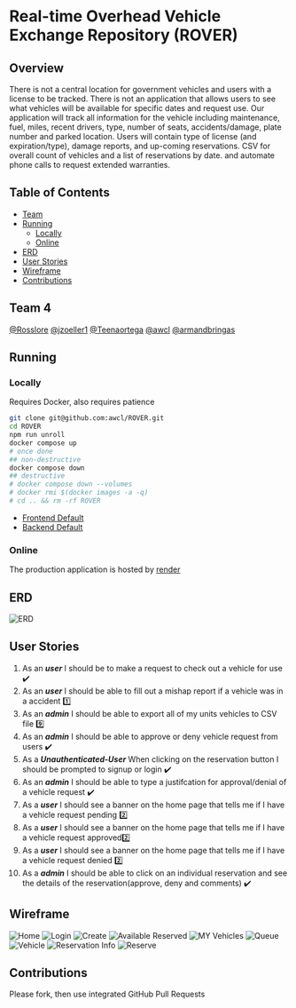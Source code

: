# Real-time Overhead Vehicle Exchange Repository (ROVER)
## Overview
There is not a central location for government vehicles and users with a license to be tracked.  There is not an application that allows users to see what vehicles will be available for specific dates and request use.  Our application will track all information for the vehicle including maintenance, fuel, miles, recent drivers, type, number of seats, accidents/damage, plate number and parked location.  Users will contain type of license (and expiration/type), damage reports, and up-coming reservations.  CSV for overall count of vehicles and a list of reservations by date. and automate phone calls to request extended warranties.
## Table of Contents
- [Team](#team-4)
- [Running](#running)
  * [Locally](#locally)
  * [Online](#online)
- [ERD](#erd)
- [User Stories](#user-stories)
- [Wireframe](#wireframe)
- [Contributions](#contributions)
## Team 4
[@Rosslore](https://github.com/Rosslore) [@jzoeller1](https://github.com/jzoeller1) [@Teenaortega](https://github.com/Teenaortega) [@awcl](https://github.com/awcl) [@armandbringas](https://github.com/armandbringas)
## Running
### Locally
  Requires Docker, also requires patience
```bash
git clone git@github.com:awcl/ROVER.git
cd ROVER
npm run unroll
docker compose up
# once done
## non-destructive
docker compose down
## destructive
# docker compose down --volumes
# docker rmi $(docker images -a -q)
# cd .. && rm -rf ROVER
```
* [Frontend Default](http://localhost:3000/)
* [Backend Default](https://localhost:8080/)
### Online
The production application is hosted by [render](https://render.com/)
## ERD
![ERD](https://github.com/awcl/ROVER/blob/main/blueprint/ERD.png?raw=true)
## User Stories
1. As an ***user*** I should be to make a request to check out a vehicle for use ✔️
2. As an ***user*** I should be able to fill out a mishap report if a vehicle was in a accident 1️⃣
3. As an ***admin*** I should be able to export all of my units vehicles to CSV file 9️⃣
4. As an ***admin*** I should be able to approve or deny vehicle request from users ✔️
5. As a ***Unauthenticated-User*** When clicking on the reservation button I should be prompted to signup or login ✔️
6. As an ***admin*** I should be able to type a justifcation for approval/denial of a vehicle request ✔️
7. As a ***user*** I should see a banner on the home page that tells me if I have a vehicle request pending 2️⃣
8. As a ***user*** I should see a banner on the home page that tells me if I have a vehicle request approved2️⃣
9. As a ***user*** I should see a banner on the home page that tells me if I have a vehicle request denied  2️⃣
10. As a ***admin*** I should be able to click on an individual reservation and see the details of the reservation(approve, deny and comments) ✔️
## Wireframe
![Home](https://github.com/awcl/ROVER/blob/main/blueprint/wireframe/Home.png)
![Login](https://github.com/awcl/ROVER/blob/main/blueprint/wireframe/Login.png)
![Create](https://github.com/awcl/ROVER/blob/main/blueprint/wireframe/Create.png)
![Available Reserved](https://github.com/awcl/ROVER/blob/main/blueprint/wireframe/Available%20Reserved.png)
![MY Vehicles](https://github.com/awcl/ROVER/blob/main/blueprint/wireframe/My%20Vehicles.png)
![Queue](https://github.com/awcl/ROVER/blob/main/blueprint/wireframe/Queue.png)
![Vehicle](https://github.com/awcl/ROVER/blob/main/blueprint/wireframe/Vehicle.png)
![Reservation Info](https://github.com/awcl/ROVER/blob/main/blueprint/wireframe/Reservation%20Info.png)
![Reserve](https://github.com/awcl/ROVER/blob/main/blueprint/wireframe/Reserve.png)
## Contributions
Please fork, then use integrated GitHub Pull Requests
